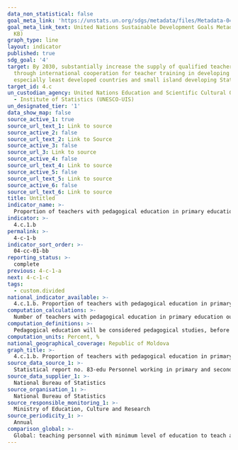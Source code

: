 ```yaml
---
data_non_statistical: false
goal_meta_link: 'https://unstats.un.org/sdgs/metadata/files/Metadata-04-0C-01.pdf '
goal_meta_link_text: United Nations Sustainable Development Goals Metadata (PDF 218
  KB)
graph_type: line
layout: indicator
published: true
sdg_goal: '4'
target: By 2030, substantially increase the supply of qualified teachers, including
  through international cooperation for teacher training in developing countries,
  especially least developed countries and small island developing States
target_id: 4.c
un_custodian_agency: United Nations Education and Scientific Cultural Organisation
  - Institute of Statistics (UNESCO-UIS)
un_designated_tier: '1'
data_show_map: false
source_active_1: true
source_url_text_1: Link to source
source_active_2: false
source_url_text_2: Link to Source
source_active_3: false
source_url_3: Link to source
source_active_4: false
source_url_text_4: Link to source
source_active_5: false
source_url_text_5: Link to source
source_active_6: false
source_url_text_6: Link to source
title: Untitled
indicator_name: >-
  Proportion of teachers with pedagogical education in primary education, %
indicator: >-
  4.c.1.b
permalink: >-
  4-c-1-b
indicator_sort_order: >-
  04-cc-01-bb
reporting_status: >-
  complete
previous: 4-c-1-a
next: 4-c-1-c
tags:
  - custom.divided
national_indicator_available: >-
  4.c.1.b. Proportion of teachers with pedagogical education in primary education, %
computation_calculations: >-
  Number of teachers with pedagogical education in primary education out of total number of teachers in primary education level.
computation_definitions: >-
  Pedagogical education will be considered pedagogical studies, before getting the job or during the teaching activity, or if such studies are missing - psychopedagogy courses for one year .
computation_units: Percent, %
national_geographical_coverage: Republic of Moldova
graph_title: >-
  4.c.1.b. Proportion of teachers with pedagogical education in primary education, %
source_data_source_1: >-
  Statistical report no. 83-edu Personnel working in primary and secondary general education institutions
source_data_supplier_1: >-
  National Bureau of Statistics
source_organisation_1: >-
  National Bureau of Statistics
source_responsible_monitoring_1: >-
  Ministry of Education, Culture and Research
source_periodicity_1: >-
  Annual
comparison_global: >-
  Global: teaching personnel with minimum level of education to teach according to national requirements                     National: teaching personnel with education in pedagogical area or psycho-pedagogical courses of one year
---
```

